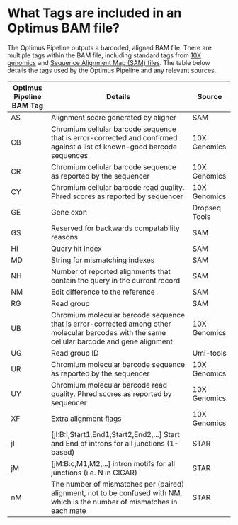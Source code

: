 # What Tags are included in an Optimus BAM file?
The Optimus Pipeline outputs a barcoded, aligned BAM file. There are multiple tags within the BAM file, including standard tags from [10X genomics](https://support.10xgenomics.com/single-cell-gene-expression/software/pipelines/latest/output/bam) and [Sequence Alignment Map (SAM) files](https://samtools.github.io/hts-specs/SAMtags.pdf). The table below details the tags used by the Optimus Pipeline and any relevant sources.

|Optimus Pipeline BAM Tag | Details | Source
|---| --- | --- |
| AS | Alignment score generated by aligner | SAM |
| CB | Chromium cellular barcode sequence that is error-corrected and confirmed against a list of known-good barcode sequences | 10X Genomics |
| CR | Chromium cellular barcode sequence as reported by the sequencer | 10X Genomics |
| CY |Chromium cellular barcode read quality. Phred scores as reported by sequencer | 10X Genomics |
| GE | Gene exon | Dropseq Tools |
| GS | Reserved for backwards compatability reasons | SAM |
| HI | Query hit index | SAM |
| MD | String for mismatching indexes | SAM |
| NH | Number of reported alignments that contain the query in the current record | SAM |
| NM | Edit difference to the reference | SAM |
| RG | Read group | SAM |
| UB | Chromium molecular barcode sequence that is error-corrected among other molecular barcodes with the same cellular barcode and gene alignment | 10X Genomics |
| UG | Read group ID | Umi-tools |
| UR | Chromium molecular barcode sequence as reported by the sequencer | 10X Genomics |
| UY | Chromium molecular barcode read quality. Phred scores as reported by sequencer | 10X Genomics |
| XF | Extra alignment flags | 10X Genomics | 
| jI | [jI:B:I,Start1,End1,Start2,End2,...] Start and End of introns for all junctions (1-based) | STAR |
| jM | [jM:B:c,M1,M2,...] intron motifs for all junctions (i.e. N in CIGAR)| STAR |
| nM | The number of mismatches per (paired) alignment, not to be confused with NM, which is the number of mismatches in each mate | STAR |
